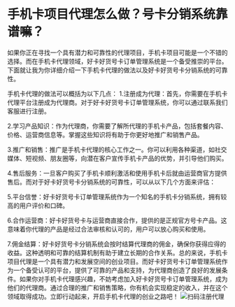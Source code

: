 # 手机卡项目代理怎么做？号卡分销系统靠谱嘛？


如果你正在寻找一个具有潜力和可靠性的代理项目，手机卡项目可能是一个不错的选择。而在手机卡代理领域，好卡好货号卡订单管理系统是一个备受推崇的平台。下面就让我为你详细介绍一下手机卡代理的做法以及好卡好货号卡分销系统的可靠性。


手机卡代理的做法可以概括为以下几点：
1.注册成为代理：首先，你需要在手机卡代理平台注册成为代理商。对于好卡好货号卡订单管理系统，你可以通过联系我们客服进行注册。

2.学习产品知识：作为代理商，你需要了解所代理的手机卡产品，包括套餐内容、价格、运营商信息等。掌握这些知识将有助于你更好地推广和销售产品。

3.推广和销售：推广是手机卡代理的核心工作之一。你可以利用各种渠道，如社交媒体、短视频、朋友圈等，向潜在客户宣传手机卡产品的优势，并引导他们购买。

4.售后服务：一旦客户购买了手机卡顺利激活和使用手机卡后就由运营商官方提供售后。而对于好卡好货号卡分销系统的可靠性，可以从以下几个方面来评估：

5.平台信誉：好卡好货号卡订单管理系统作为一个知名的手机卡分销系统，拥有较高的用户评价和口碑。

6.合作运营商：好卡好货号卡与运营商直接合作，提供的是正规官方号卡产品。这意味着你代理的产品是经过合法审核和认可的，用户可以放心购买和使用。

7.佣金结算：好卡好货号卡分销系统会按时结算代理商的佣金，确保你获得应得的收益。这种透明和可靠的结算机制有助于建立长期的合作关系。总的来说，手机卡项目代理是一个具有潜力和发展空间的创业项目。而好卡好货号卡订单管理系统作为一个备受认可的平台，提供了可靠的产品和支持，为代理商创造了良好的发展条件。如果你对手机卡代理感兴趣，不妨考虑加入好卡好货号卡订单管理系统，成为他们的代理商。通过合理的推广和销售策略，你有机会实现稳定的收入，并在这个领域取得成功。立即行动起来，开启手机卡代理的创业之路吧！
 ![扫码注册代理](https://picabstract-preview-ftn.weiyun.com/ftn_pic_abs_v3/97086ae866b886d11db70502d6958bc8916538ea9043d82aeb6dbe37b9a81aa45a9dd206a2fdd7bed58a0711d1a8ee33?pictype=scale&from=30111&version=3.3.3.3&fname=Image_1732145183840.png&size=640) 